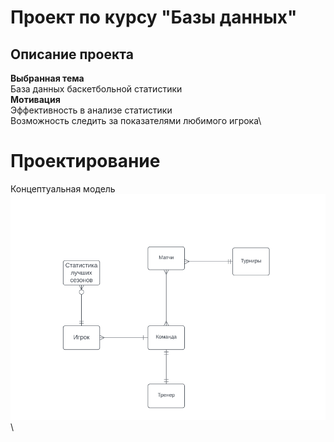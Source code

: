 # **Проект по курсу "Базы данных"**
## **Описание проекта**
**Выбранная тема**\
База данных баскетбольной статистики\
**Мотивация**\
Эффективность в анализе статистики\
Возможность следить за показателями любимого игрока\
# **Проектирование**
Концептуальная модель\
![Концептуальная модель](models/concept_model.png)\
